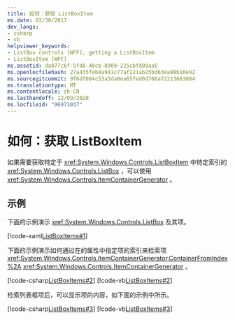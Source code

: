 ```yaml
---
title: 如何：获取 ListBoxItem
ms.date: 03/30/2017
dev_langs:
- csharp
- vb
helpviewer_keywords:
- ListBox controls [WPF], getting a ListBoxItem
- ListBoxItem [WPF]
ms.assetid: da877c6f-5fd8-40cb-8909-225cbfd99aa5
ms.openlocfilehash: 27a435feb4a941c77af221ab25bd63ea98b16e92
ms.sourcegitcommit: 9f6df084c53a3da0ea657ed0d708a72213683084
ms.translationtype: MT
ms.contentlocale: zh-CN
ms.lasthandoff: 12/09/2020
ms.locfileid: "96971037"
---
```

# <a name="how-to-get-a-listboxitem"></a>如何：获取 ListBoxItem
如果需要获取特定于 <xref:System.Windows.Controls.ListBoxItem> 中特定索引的 <xref:System.Windows.Controls.ListBox> ，可以使用 <xref:System.Windows.Controls.ItemContainerGenerator> 。  
  
## <a name="example"></a>示例  
 下面的示例演示 <xref:System.Windows.Controls.ListBox> 及其项。  
  
 [!code-xaml[ListBoxItems#1](~/samples/snippets/csharp/VS_Snippets_Wpf/ListBoxItems/CSharp/Window1.xaml#1)]  
  
 下面的示例演示如何通过在的属性中指定项的索引来检索项 <xref:System.Windows.Controls.ItemContainerGenerator.ContainerFromIndex%2A> <xref:System.Windows.Controls.ItemContainerGenerator> 。  
  
 [!code-csharp[ListBoxItems#2](~/samples/snippets/csharp/VS_Snippets_Wpf/ListBoxItems/CSharp/Window1.xaml.cs#2)]
 [!code-vb[ListBoxItems#2](~/samples/snippets/visualbasic/VS_Snippets_Wpf/ListBoxItems/VisualBasic/Window1.xaml.vb#2)]  
  
 检索列表框项后，可以显示项的内容，如下面的示例中所示。  
  
 [!code-csharp[ListBoxItems#3](~/samples/snippets/csharp/VS_Snippets_Wpf/ListBoxItems/CSharp/Window1.xaml.cs#3)]
 [!code-vb[ListBoxItems#3](~/samples/snippets/visualbasic/VS_Snippets_Wpf/ListBoxItems/VisualBasic/Window1.xaml.vb#3)]
